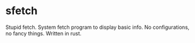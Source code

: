 # sfetch
Stupid fetch. System fetch program to display basic info.
No configurations, no fancy things.
Written in rust.
